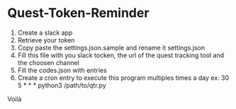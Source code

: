 # Quest-Token-Reminder

1. Create a slack app
1. Retrieve your token
1. Copy paste the settings.json.sample and rename it settings.json
1. Fill this file with you slack tocken, the url of the quest tracking tool and the choosen channel
1. Fill the codes.json with entries
1. Create a cron entry to execute this program multiples times a day
ex: 30 5 * * * python3 /path/to/qtr.py

Voilà
